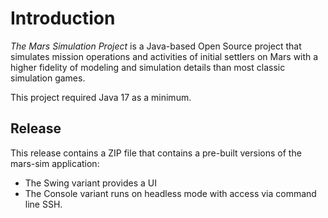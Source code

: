 # Introduction
*The Mars Simulation Project* is a Java-based Open Source project that
simulates mission operations and activities of initial settlers on Mars with a higher fidelity of 
modeling and simulation details than most classic simulation games.

This project required Java 17 as a minimum.

## Release
This release contains a ZIP file that contains a pre-built versions of the mars-sim application:

- The Swing variant provides a UI
- The Console variant runs on headless mode with access via command line SSH.


